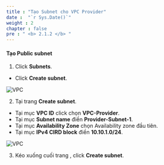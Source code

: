 ```yaml
---
title : "Tạo Subnet cho VPC Provider"
date :  "`r Sys.Date()`" 
weight : 2
chapter : false
pre : " <b> 2.1.2 </b> "
---
```


#### Tạo Public subnet

1. Click **Subnets**.
  + Click **Create subnet**.

![VPC](/images/2.prerequisite/3-createvcpa-subnet1.png)

2. Tại trang **Create subnet**.
  + Tại mục **VPC ID** click chọn **VPC-Provider**.
  + Tại mục **Subnet name** điền **Provider-Subnet-1**.
  + Tại mục **Availability Zone** chọn Availability zone đầu tiên.
  + Tại mục **IPv4 CIRD block** điền **10.10.1.0/24**.

![VPC](/images/2.prerequisite/4-createvcpa-subnet1.1.png)

3. Kéo xuống cuối trang , click **Create subnet**.
